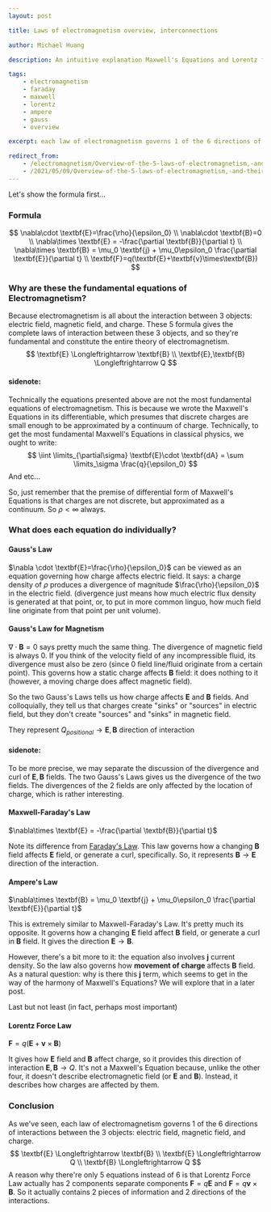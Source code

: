 ```yaml
---
layout: post

title: Laws of electromagnetism overview, interconnections

author: Michael Huang

description: An intuitive explanation Maxwell's Equations and Lorentz force law, with focus on their interconnections and individual roles.

tags:
    - electromagnetism
    - faraday
    - maxwell
    - lorentz
    - ampere
    - gauss
    - overview

excerpt: each law of electromagnetism governs 1 of the 6 directions of interactions between the 3 objects, the electric field, magnetic field, and charge...

redirect_from:
    - /electromagnetism/Overview-of-the-5-laws-of-electromagnetism,-and-their-interconnection/
    - /2021/05/09/Overview-of-the-5-laws-of-electromagnetism,-and-their-interconnection.html
---
```


Let's show the formula first...

### Formula

$$
\nabla\cdot \textbf{E}=\frac{\rho}{\epsilon_0}
\\
\nabla\cdot \textbf{B}=0
\\
\nabla\times \textbf{E} = -\frac{\partial \textbf{B}}{\partial t}
\\
\nabla\times \textbf{B} = \mu_0 \textbf{j} + \mu_0\epsilon_0 \frac{\partial \textbf{E}}{\partial t}
\\
\textbf{F}=q(\textbf{E}+\textbf{v}\times\textbf{B})
$$



### Why are these the fundamental equations of Electromagnetism?

Because electromagnetism is all about the interaction between 3 objects: electric field, magnetic field, and charge. These 5 formula gives the complete laws of interaction between these 3 objects, and so they're fundamental and constitute the entire theory of electromagnetism.
$$
\textbf{E} \Longleftrightarrow \textbf{B}
\\
\textbf{E},\textbf{B} \Longleftrightarrow Q
$$

#### sidenote:

Technically the equations presented above are not the most fundamental equations of electromagnetism. This is because we wrote the Maxwell's Equations in its differentiable, which presumes that discrete charges are small enough to be approximated by a continuum of charge. Technically, to get the most fundamental Maxwell's Equations in classical physics, we ought to write:
$$
\iint \limits_{\partial\sigma} \textbf{E}\cdot \textbf{dA} = \sum \limits_\sigma \frac{q}{\epsilon_0}
$$
And etc...

So, just remember that the premise of differential form of Maxwell's Equations is that charges are not discrete, but approximated as a continuum. So $\rho \lt \infty$ always.



### What does each equation do individually?

#### Gauss's Law

$\nabla \cdot \textbf{E}=\frac{\rho}{\epsilon_0}$ can be viewed as an equation governing how charge affects electric field. It says: a charge density of $\rho$ produces a divergence of magnitude $\frac{\rho}{\epsilon_0}$ in the electric field. (divergence just means how much electric flux density is generated at that point, or, to put in more common linguo, how much field line originate from that point per unit volume).

#### Gauss's Law for Magnetism

$\nabla \cdot \textbf{B}=0$ says pretty much the same thing. The divergence of magnetic field is always 0. If you think of the velocity field of any incompressible fluid, its divergence must also be zero (since 0 field line/fluid originate from a certain point). This governs how a static charge affects $\textbf{B}$ field: it does nothing to it (however, a moving charge does affect magnetic field).



So the two Gauss's Laws tells us how charge affects $\textbf{E}$ and $\textbf{B}$ fields. And colloquially,  they tell us that charges create "sinks" or "sources" in electric field, but they don't create "sources" and "sinks" in magnetic field.

They represent $Q_{positional}\rightarrow \textbf{E},\textbf{B}$ direction of interaction

#### sidenote:

To be more precise, we may separate the discussion of the divergence and curl of $\textbf{E}, \textbf{B}$ fields. The two Gauss's Laws gives us the divergence of the two fields. The divergences of the 2 fields are only affected by the location of charge, which is rather interesting.



#### Maxwell-Faraday's Law

$\nabla\times \textbf{E} = -\frac{\partial \textbf{B}}{\partial t}$

Note its difference from [Faraday's Law](https://intuitivephysics.github.io/faraday-derivation-part1). This law governs how a changing $\textbf{B}$ field affects $\textbf{E}$ field, or generate a curl, specifically. So, it represents $\textbf{B}\rightarrow \textbf{E}$ direction of the interaction.



#### Ampere's Law

$\nabla\times \textbf{B} = \mu_0 \textbf{j} + \mu_0\epsilon_0 \frac{\partial \textbf{E}}{\partial t}$

This is extremely similar to Maxwell-Faraday's Law. It's pretty much its opposite. It governs how a changing $\textbf{E}$ field affect $\textbf{B}$ field, or generate a curl in $\textbf{B}$ field. It gives the direction $\textbf{E}\rightarrow \textbf{B}$.

However, there's a bit more to it: the equation also involves $\textbf{j}$ current density. So the law also governs how **movement of charge** affects $\textbf{B}$ field. As a natural question: why is there this $\textbf{j}$ term, which seems to get in the way of the harmony of Maxwell's Equations? We will explore that in a later post.



Last but not least (in fact, perhaps most important)

#### Lorentz Force Law

$\textbf{F}=q(\textbf{E}+\textbf{v}\times\textbf{B})$

It gives how $\textbf{E}$ field and $\textbf{B}$ affect charge, so it provides this direction of interaction $\textbf{E},\textbf{B}\rightarrow Q$. It's not a Maxwell's Equation because, unlike the other four, it doesn't describe electromagnetic field (or $\textbf{E}$ and $\textbf{B}$). Instead, it describes how charges are affected by them.



### Conclusion

As we've seen, each law of electromagnetism governs 1 of the 6 directions of interactions between the 3 objects: electric field, magnetic field, and charge.
$$
\textbf{E} \Longleftrightarrow \textbf{B}
\\
\textbf{E} \Longleftrightarrow Q
\\
\textbf{B} \Longleftrightarrow Q
$$
A reason why there're only 5 equations instead of 6 is that Lorentz Force Law actually has 2 components separate components $\textbf{F}=q\textbf{E}$ and $\textbf{F}=q\textbf{v}\times \textbf{B}$. So it actually contains 2 pieces of information and 2 directions of the interactions.